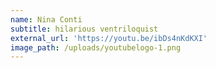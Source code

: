 ```yaml
---
name: Nina Conti
subtitle: hilarious ventriloquist
external_url: 'https://youtu.be/ibDs4nKdKXI'
image_path: /uploads/youtubelogo-1.png
---
```


